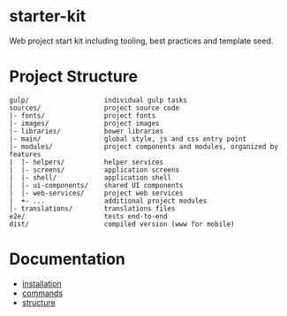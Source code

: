 # starter-kit
Web project start kit including tooling, best practices and template seed.

# Project Structure

    gulp/                   individual gulp tasks
    sources/                project source code
    |- fonts/               project fonts
    |- images/              project images
    |- libraries/           bower libraries
    |- main/                global style, js and css entry point
    |- modules/             project components and modules, organized by features
    |  |- helpers/          helper services
    |  |- screens/          application screens
    |  |- shell/            application shell
    |  |- ui-components/    shared UI components
    |  |- web-services/     project web services
    |  +- ...               additional project modules
    |- translations/        translations files
    e2e/                    tests end-to-end
    dist/                   compiled version (www for mobile)

# Documentation
- [installation](docs/installation.md)
- [commands](docs/commands.md)
- [structure](docs/structure.md)